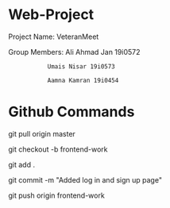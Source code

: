 # Web-Project

Project Name: VeteranMeet

Group Members: Ali Ahmad Jan 19i0572

               Umais Nisar 19i0573

               Aamna Kamran 19i0454

# Github Commands
git pull origin master

git checkout -b frontend-work

git add .

git commit -m "Added log in and sign up page"

git push origin frontend-work
